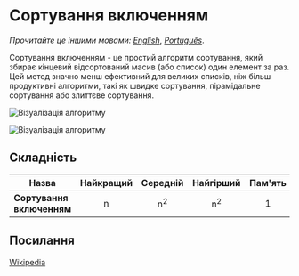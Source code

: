 # Сортування включенням

_Прочитайте це іншими мовами:_
[_English_](README.md), [_Português_](README.pt-BR.md).

Сортування включенням - це простий алгоритм сортування, який збирає
кінцевий відсортований масив (або список) один елемент за раз.
Цей метод значно менш ефективний для великих списків, ніж більш
продуктивні алгоритми, такі як швидке сортування, пірамідальне
сортування або злиттєве сортування.

![Візуалізація алгоритму](https://upload.wikimedia.org/wikipedia/commons/4/42/Insertion_sort.gif)

![Візуалізація алгоритму](https://upload.wikimedia.org/wikipedia/commons/0/0f/Insertion-sort-example-300px.gif)

## Складність

| Назва                     | Найкращий |   Середній    |   Найгірший   | Пам'ять | Стабільність | Примітки |
| ------------------------- | :-------: | :-----------: | :-----------: | :-----: | :----------: | :------- |
| **Сортування включенням** |     n     | n<sup>2</sup> | n<sup>2</sup> |    1    |     Так      |          |

## Посилання

[Wikipedia](https://uk.wikipedia.org/wiki/%D0%A1%D0%BE%D1%80%D1%82%D1%83%D0%B2%D0%B0%D0%BD%D0%BD%D1%8F_%D0%B2%D0%BA%D0%BB%D1%8E%D1%87%D0%B5%D0%BD%D0%BD%D1%8F%D0%BC)

